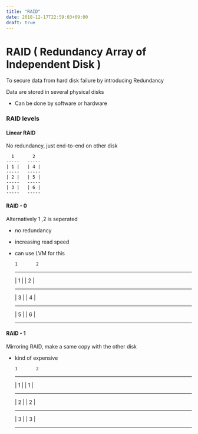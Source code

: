 ```yaml
---
title: "RAID"
date: 2018-12-17T22:59:03+09:00
draft: true
---
```


# RAID ( Redundancy Array of Independent Disk )

To secure data from hard disk failure by introducing Redundancy

Data are stored in several physical disks

* Can be done by software or hardware

### RAID levels

#### Linear RAID

No redundancy, just end-to-end on other disk

	  1       2
	-----   -----
	| 1 |   | 4 |
	-----   -----
	| 2 |   | 5 |
	-----   -----
	| 3 |   | 6 |
	-----   -----

#### RAID - 0

Alternatively 1 ,2 is seperated

* no redundancy

* increasing read speed

* can use LVM for this

	  1       2
	-----   -----
	| 1 |   | 2 |
	-----   -----
	| 3 |   | 4 |
	-----   -----
	| 5 |   | 6 |
	-----   -----

#### RAID - 1

Mirroring RAID, make a same copy with the other disk

* kind of expensive

	  1       2
	-----   -----
	| 1 |   | 1 |
	-----   -----
	| 2 |   | 2 |
	-----   -----
	| 3 |   | 3 |
	-----   -----


